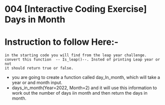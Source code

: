 # 004 [Interactive Coding Exercise] Days in Month


# Instruction to follow Here:-
    in the starting code you will find from the leap year challenge. 
    convert this function  -- Is_leap()--. Insted of printing Leap year or not 
    it should return true or false.

- you are going to create a function called day_In_month, which will take a year or and month input.
- days_in_month(Year=2022, Month=2) and it will use this information to work out the number of days iin month and then return the days in month.
